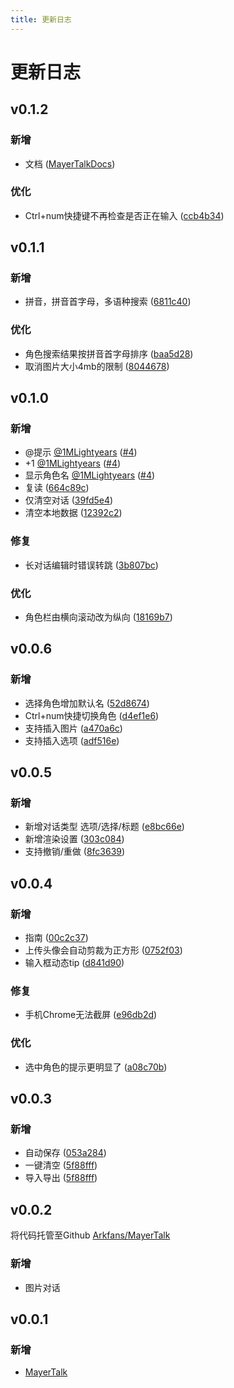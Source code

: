 ```yaml
---
title: 更新日志
---
```


 # 更新日志

 ## v0.1.2
 
 ### 新增
 
  - 文档 ([MayerTalkDocs](https://github.com/Arkfans/MayerTalkDocs))
  
 ### 优化
 
 - Ctrl+num快捷键不再检查是否正在输入 ([ccb4b34](https://github.com/Arkfans/MayerTalk/commit/ccb4b34c9d0285c285a8e20acbe522297db633a3)) 
  
 ## v0.1.1
 
 ### 新增
 
 - 拼音，拼音首字母，多语种搜索 ([6811c40](https://github.com/Arkfans/MayerTalk/commit/bc7639cdfe4dea48a1bf64cb1e4bd3c306100354))
 
 ### 优化
 
 - 角色搜索结果按拼音首字母排序 ([baa5d28](https://github.com/Arkfans/MayerTalk/commit/baa5d28326204812aae3b8482c5bd7fc4667a29b))
 - 取消图片大小4mb的限制 ([8044678](https://github.com/Arkfans/MayerTalk/commit/8044678aa11bb9ded146a92b403adcd073442cde))
 
 ## v0.1.0
 
 ### 新增
 
 - @提示 [@1MLightyears](https://github.com/1MLightyears) ([#4](https://github.com/Arkfans/MayerTalk/pull/4)) 
 - +1 [@1MLightyears](https://github.com/1MLightyears) ([#4](https://github.com/Arkfans/MayerTalk/pull/4)) 
 - 显示角色名 [@1MLightyears](https://github.com/1MLightyears) ([#4](https://github.com/Arkfans/MayerTalk/pull/4)) 
 - 复读 ([664c89c](https://github.com/Arkfans/MayerTalk/commit/664c89ce4e0f67902c455c5190f0db9c05116040))
 - 仅清空对话 ([39fd5e4](https://github.com/Arkfans/MayerTalk/commit/39fd5e45d58b8f84785eb0183bd7d402ee39e82b))
 - 清空本地数据 ([12392c2](https://github.com/Arkfans/MayerTalk/commit/12392c2cc0ce010a3b5ef30adc29eb19bc9ed00c))

 ### 修复
 
 - 长对话编辑时错误转跳 ([3b807bc](https://github.com/Arkfans/MayerTalk/commit/3b807bcf0a5654c83c2156b79f2d7550e6baa91a))
 
 ### 优化
 
 - 角色栏由横向滚动改为纵向 ([18169b7](https://github.com/Arkfans/MayerTalk/commit/18169b7911943d36f6097d7fc69a6614d28e20fe))
 
 ## v0.0.6
 
 ### 新增
 
 - 选择角色增加默认名 ([52d8674](https://github.com/Arkfans/MayerTalk/commit/52d8674762c224583bdeda9538d64ba6971f253d))
 - Ctrl+num快捷切换角色 ([d4ef1e6](https://github.com/Arkfans/MayerTalk/commit/d4ef1e6f5b6d74feb9eea98ae257068f8a7c2791))
 - 支持插入图片 ([a470a6c](https://github.com/Arkfans/MayerTalk/commit/a470a6ca5fa763ed26e8d6d820adb733f95b4861))
 - 支持插入选项 ([adf516e](https://github.com/Arkfans/MayerTalk/commit/adf516e97834937747b516980d17169477e79859))
 
 ## v0.0.5
 
 ### 新增
 
 - 新增对话类型 选项/选择/标题 ([e8bc66e](https://github.com/Arkfans/MayerTalk/commit/e8bc66e68cb4532580f34b9e92851fbe55e6aa8f))
 - 新增渲染设置 ([303c084](https://github.com/Arkfans/MayerTalk/commit/303c084aefbb9137d8214a735a51b735e6993daa))
 - 支持撤销/重做 ([8fc3639](https://github.com/Arkfans/MayerTalk/commit/8fc3639f2abfbbb159b82643e2fe21a5d103b445))
 
 ## v0.0.4
 
 ### 新增
 
 - 指南 ([00c2c37](https://github.com/Arkfans/MayerTalk/commit/00c2c37b1671bea16791e59a4e9b63f6ae8bb74d))
 - 上传头像会自动剪裁为正方形 ([0752f03](https://github.com/Arkfans/MayerTalk/commit/0752f032aac8e8bbc213876932380a3e482da552))
 - 输入框动态tip ([d841d90](https://github.com/Arkfans/MayerTalk/commit/d841d90dff95f267f8a29bd0362980aaf218e013))

 ### 修复
 
 - 手机Chrome无法截屏 ([e96db2d](https://github.com/Arkfans/MayerTalk/commit/e96db2da2a89b50674f660825dda20a4d481d144))
 
 ### 优化

 - 选中角色的提示更明显了 ([a08c70b](https://github.com/Arkfans/MayerTalk/commit/a08c70b0cedce7193ae5d9786052c52cb618d33d))
 
 ## v0.0.3
 
 ### 新增
 
 - 自动保存 ([053a284](https://github.com/Arkfans/MayerTalk/commit/053a2847488ea0547bfc0ed7f4d1c779bf890d24))
 - 一键清空 ([5f88fff](https://github.com/Arkfans/MayerTalk/commit/5f88fff824ff07f27c744f554843bb6cab679f81))
 - 导入导出 ([5f88fff](https://github.com/Arkfans/MayerTalk/commit/5f88fff824ff07f27c744f554843bb6cab679f81))
 
 ## v0.0.2
 
 将代码托管至Github [Arkfans/MayerTalk](https://github.com/Arkfans/MayerTalk)
 
 ### 新增
 
 - 图片对话
 
 ## v0.0.1
 
 ### 新增
 
 - [MayerTalk](https://www.mayertalk.top/)